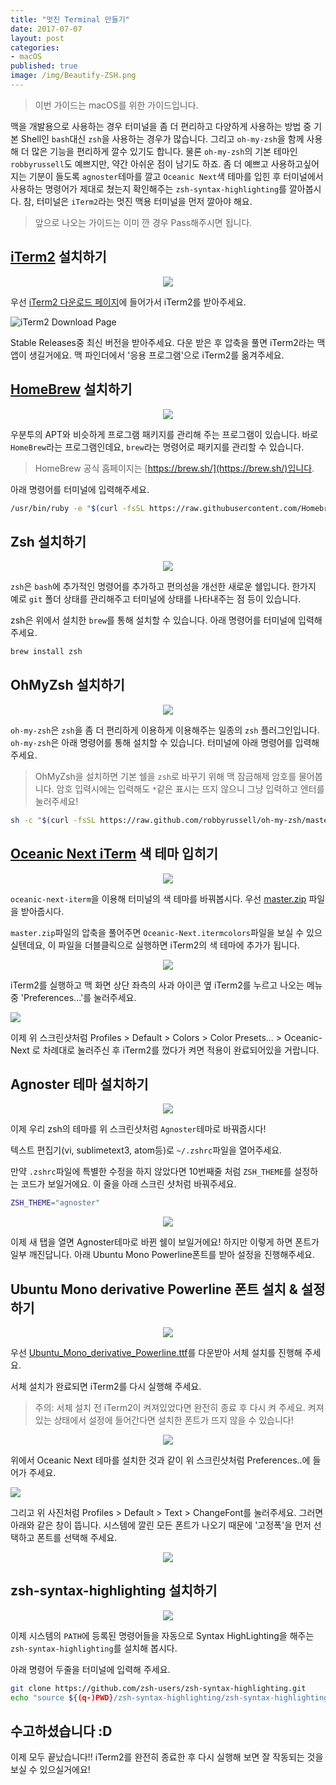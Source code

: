 ```yaml
---
title: "멋진 Terminal 만들기"
date: 2017-07-07
layout: post
categories:
- macOS
published: true
image: /img/Beautify-ZSH.png
---
```


> 이번 가이드는 macOS를 위한 가이드입니다.

맥을 개발용으로 사용하는 경우 터미널을 좀 더 편리하고 다양하게 사용하는 방법 중 기본 Shell인 `bash`대신 `zsh`을 사용하는 경우가 많습니다. 그리고 `oh-my-zsh`을 함께 사용해 더 많은 기능을 편리하게 깔수 있기도 합니다. 물론 `oh-my-zsh`의 기본 테마인 `robbyrussell`도 예쁘지만, 약간 아쉬운 점이 남기도 하죠. 좀 더 예쁘고 사용하고싶어지는 기분이 들도록 `agnoster`테마를 깔고 `Oceanic Next`색 테마를 입힌 후 터미널에서 사용하는 명령어가 제대로 쳤는지 확인해주는 `zsh-syntax-highlighting`를 깔아봅시다. 참, 터미널은 `iTerm2`라는 멋진 맥용 터미널을 먼저 깔아야 해요.

> 앞으로 나오는 가이드는 이미 깐 경우 Pass해주시면 됩니다.

## [iTerm2](https://www.iterm2.com/downloads.html) 설치하기

<div style="text-align: center;">
<img src="/img/iTerm2_logo.jpg" style="display:inline-block;max-height: 250px">
</div>

우선 [iTerm2 다운로드 페이지](https://www.iterm2.com/downloads.html)에 들어가서 iTerm2를 받아주세요.

![iTerm2 Download Page]({{site.static_url}}/img/iTerm2_download.png)

Stable Releases중 최신 버전을 받아주세요. 다운 받은 후 압축을 풀면 iTerm2라는 맥 앱이 생길거에요. 맥 파인더에서 '응용 프로그램'으로 iTerm2를 옮겨주세요.

## [HomeBrew](https://brew.sh/) 설치하기

<div style="text-align: center;">
<img src="/img/homebrew_logo.png" style="display:inline-block;max-height: 250px">
</div>

우분투의 APT와 비슷하게 프로그램 패키지를 관리해 주는 프로그램이 있습니다. 바로 `HomeBrew`라는 프로그램인데요, `brew`라는 명령어로 패키지를 관리할 수 있습니다.

> HomeBrew 공식 홈페이지는 [https://brew.sh/](https://brew.sh/)입니다.

아래 명령어를 터미널에 입력해주세요.

```bash
/usr/bin/ruby -e "$(curl -fsSL https://raw.githubusercontent.com/Homebrew/install/master/install)"
```

## Zsh 설치하기

<div style="text-align: center;">
<img src="/img/zsh.jpg" style="display:inline-block;max-height: 250px">
</div>

`zsh`은 `bash`에 추가적인 명령어를 추가하고 편의성을 개선한 새로운 쉘입니다. 한가지 예로 `git` 폴더 상태를 관리해주고 터미널에 상태를 나타내주는 점 등이 있습니다.

zsh은 위에서 설치한 `brew`를 통해 설치할 수 있습니다. 아래 명령어를 터미널에 입력해 주세요.

```bash
brew install zsh
```

## OhMyZsh 설치하기

<div style="text-align: center;">
<img src="/img/ohmyzsh_logo.png" style="display:inline-block;max-height: 250px">
</div>

`oh-my-zsh`은 `zsh`을 좀 더 편리하게 이용하게 이용해주는 일종의 `zsh` 플러그인입니다. `oh-my-zsh`은 아래 명령어를 통해 설치할 수 있습니다. 터미널에 아래 명령어를 입력해주세요.

> OhMyZsh을 설치하면 기본 쉘을 `zsh`로 바꾸기 위해 맥 잠금해제 암호를 물어봅니다. 암호 입력시에는 입력해도 `*`같은 표시는 뜨지 않으니 그냥 입력하고 엔터를 눌러주세요!

```bash
sh -c "$(curl -fsSL https://raw.github.com/robbyrussell/oh-my-zsh/master/tools/install.sh)"
```

## [Oceanic Next iTerm](https://github.com/mhartington/oceanic-next-iterm) 색 테마 입히기

<div style="text-align: center;">
<img src="/img/oceanic_next_color_scheme.png" style="display:inline-block;max-height: 250px">
</div>

`oceanic-next-iterm`을 이용해 터미널의 색 테마를 바꿔봅시다. 우선 [master.zip](https://github.com/mhartington/oceanic-next-iterm/archive/master.zip) 파일을 받아줍시다.

`master.zip`파일의 압축을 풀어주면 `Oceanic-Next.itermcolors`파일을 보실 수 있으실텐데요, 이 파일을 더블클릭으로 실행하면 iTerm2의 색 테마에 추가가 됩니다.

<div style="text-align: center;">
<img src="/img/Oceanic-Next.itermcolors.png" style="display:inline-block;max-height: 250px">
</div>

iTerm2를 실행하고 맥 화면 상단 좌측의 사과 아이콘 옆 iTerm2를 누르고 나오는 메뉴 중 'Preferences...'를 눌러주세요.

![]({{site.static_url}}/img/Oceanic-Next.itermcolors2.png)

이제 위 스크린샷처럼 Profiles > Default > Colors > Color Presets... > Oceanic-Next 로 차례대로 눌러주신 후 iTerm2를 껐다가 켜면 적용이 완료되어있을 거랍니다.

## Agnoster 테마 설치하기

<div style="text-align: center;">
<img src="/img/agnoster.png" style="display:inline-block;max-height: 250px">
</div>

이제 우리 zsh의 테마를 위 스크린샷처럼 `Agnoster`테마로 바꿔줍시다!

텍스트 편집기(vi, sublimetext3, atom등)로 `~/.zshrc`파일을 열어주세요.

만약 `.zshrc`파일에 특별한 수정을 하지 않았다면 10번째줄 처럼 `ZSH_THEME`를 설정하는 코드가 보일거에요. 이 줄을 아래 스크린 샷처럼 바꿔주세요.

```bash
ZSH_THEME="agnoster"
```

<div style="text-align: center;">
<img src="/img/agnoster.zshrc.png" style="display:inline-block;max-height: 250px">
</div>

이제 새 탭을 열면 Agnoster테마로 바뀐 쉘이 보일거에요! 하지만 이렇게 하면 폰트가 일부 깨진답니다. 아래 Ubuntu Mono Powerline폰트를 받아 설정을 진행해주세요.

## Ubuntu Mono derivative Powerline 폰트 설치 & 설정하기

<div style="text-align: center;">
<img src="/img/Ubuntu_Mono_derivative_Powerline.png" style="display:inline-block;max-height: 250px">
</div>


우선 [Ubuntu_Mono_derivative_Powerline.ttf](/others/Ubuntu_Mono_derivative_Powerline.ttf)를 다운받아 서체 설치를 진행해 주세요.

서체 설치가 완료되면 iTerm2를 다시 실행해 주세요.

> 주의: 서체 설치 전 iTerm2이 켜져있었다면 완전히 종료 후 다시 켜 주세요. 켜져있는 상태에서 설정에 들어간다면 설치한 폰트가 뜨지 않을 수 있습니다!

<div style="text-align: center;">
<img src="/img/Oceanic-Next.itermcolors.png" style="display:inline-block;max-height: 250px">
</div>

위에서 Oceanic Next 테마를 설치한 것과 같이 위 스크린샷처럼 Preferences..에 들어가 주세요.

![]({{site.static_url}}/img/iTerm2_Ubuntu_Mono1.png)

그리고 위 사진처럼 Profiles > Default > Text > ChangeFont를 눌러주세요. 그러면 아래와 같은 창이 뜹니다. 시스템에 깔린 모든 폰트가 나오기 때문에 '고정폭'을 먼저 선택하고 폰트를 선택해 주세요.

<div style="text-align: center;">
<img src="/img/iTerm2_Ubuntu_Mono2.png" style="display:inline-block;max-height: 250px">
</div>

## zsh-syntax-highlighting 설치하기

<div style="text-align: center;">
<img src="/img/zsh-syntax-highlighting.png" style="display:inline-block;max-height: 250px">
</div>

이제 시스템의 `PATH`에 등록된 명령어들을 자동으로 Syntax HighLighting을 해주는 `zsh-syntax-highlighting`를 설치해 봅시다.

아래 명령어 두줄을 터미널에 입력해 주세요.

```bash
git clone https://github.com/zsh-users/zsh-syntax-highlighting.git
echo "source ${(q-)PWD}/zsh-syntax-highlighting/zsh-syntax-highlighting.zsh" >> ${ZDOTDIR:-$HOME}/.zshrc
```

## 수고하셨습니다 :D

이제 모두 끝났습니다!! iTerm2를 완전히 종료한 후 다시 실행해 보면 잘 작동되는 것을 보실 수 있으실거에요!
